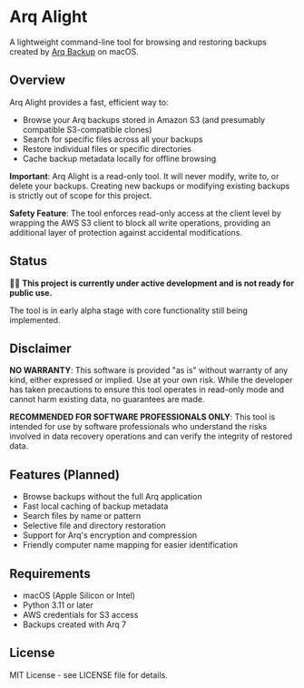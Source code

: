 # Arq Alight

A lightweight command-line tool for browsing and restoring backups created by [Arq Backup](https://www.arqbackup.com/) on macOS.

## Overview

Arq Alight provides a fast, efficient way to:

- Browse your Arq backups stored in Amazon S3 (and presumably compatible S3-compatible clones)
- Search for specific files across all your backups
- Restore individual files or specific directories
- Cache backup metadata locally for offline browsing

**Important**: Arq Alight is a read-only tool. It will never modify, write to, or delete your backups. Creating new backups or modifying existing backups is strictly out of scope for this project.

**Safety Feature**: The tool enforces read-only access at the client level by wrapping the AWS S3 client to block all write operations, providing an additional layer of protection against accidental modifications.

## Status

🚧 **This project is currently under active development and is not ready for public use.**

The tool is in early alpha stage with core functionality still being implemented.

## Disclaimer

**NO WARRANTY**: This software is provided "as is" without warranty of any kind, either expressed or implied. Use at your own risk. While the developer has taken precautions to ensure this tool operates in read-only mode and cannot harm existing data, no guarantees are made.

**RECOMMENDED FOR SOFTWARE PROFESSIONALS ONLY**: This tool is intended for use by software professionals who understand the risks involved in data recovery operations and can verify the integrity of restored data.

## Features (Planned)

- Browse backups without the full Arq application
- Fast local caching of backup metadata
- Search files by name or pattern
- Selective file and directory restoration
- Support for Arq's encryption and compression
- Friendly computer name mapping for easier identification

## Requirements

- macOS (Apple Silicon or Intel)
- Python 3.11 or later
- AWS credentials for S3 access
- Backups created with Arq 7

## License

MIT License - see LICENSE file for details.
